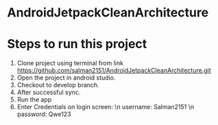 # AndroidJetpackCleanArchitecture

# Steps to run this project
1. Clone project using terminal from link https://github.com/salman2151/AndroidJetpackCleanArchitecture.git
2. Open the project in android studio.
3. Checkout to develop branch.
4. After successful sync.
5. Run the app
6. Enter Credentials on login screen: \n username: Salman2151 \n password: Qwe123
